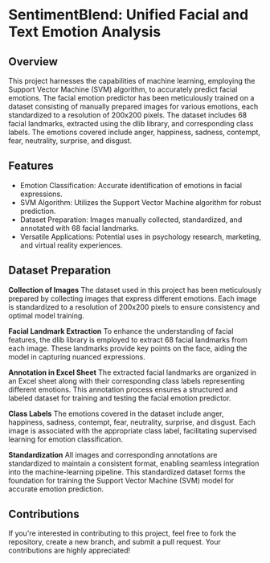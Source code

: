 # SentimentBlend: Unified Facial and Text Emotion Analysis

## Overview
This project harnesses the capabilities of machine learning, employing the Support Vector Machine (SVM) algorithm, to accurately predict facial emotions. The facial emotion predictor has been meticulously trained on a dataset consisting of manually prepared images for various emotions, each standardized to a resolution of 200x200 pixels. The dataset includes 68 facial landmarks, extracted using the dlib library, and corresponding class labels. The emotions covered include anger, happiness, sadness, contempt, fear, neutrality, surprise, and disgust.

## Features
- Emotion Classification: Accurate identification of emotions in facial expressions.
- SVM Algorithm: Utilizes the Support Vector Machine algorithm for robust prediction.
- Dataset Preparation: Images manually collected, standardized, and annotated with 68 facial landmarks.
- Versatile Applications: Potential uses in psychology research, marketing, and virtual reality experiences.

## Dataset Preparation
**Collection of Images**
The dataset used in this project has been meticulously prepared by collecting images that express different emotions. Each image is standardized to a resolution of 200x200 pixels to ensure consistency and optimal model training.

**Facial Landmark Extraction**
To enhance the understanding of facial features, the dlib library is employed to extract 68 facial landmarks from each image. These landmarks provide key points on the face, aiding the model in capturing nuanced expressions.

**Annotation in Excel Sheet**
The extracted facial landmarks are organized in an Excel sheet along with their corresponding class labels representing different emotions. This annotation process ensures a structured and labeled dataset for training and testing the facial emotion predictor.

**Class Labels**
The emotions covered in the dataset include anger, happiness, sadness, contempt, fear, neutrality, surprise, and disgust. Each image is associated with the appropriate class label, facilitating supervised learning for emotion classification.

**Standardization**
All images and corresponding annotations are standardized to maintain a consistent format, enabling seamless integration into the machine-learning pipeline. This standardized dataset forms the foundation for training the Support Vector Machine (SVM) model for accurate emotion prediction.

## Contributions
If you're interested in contributing to this project, feel free to fork the repository, create a new branch, and submit a pull request. Your contributions are highly appreciated!
